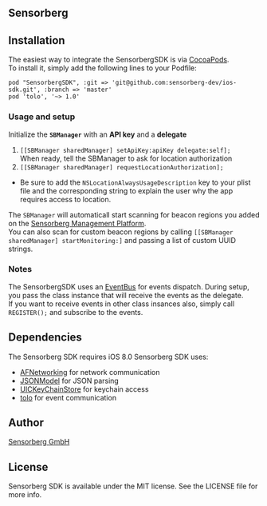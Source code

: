 ## Sensorberg

<!--[![CI Status](http://img.shields.io/travis/tagyro/Sensorberg.svg?style=flat)](https://travis-ci.org/tagyro/Sensorberg)
[![Version](https://img.shields.io/cocoapods/v/Sensorberg.svg?style=flat)](http://cocoapods.org/pods/Sensorberg)
[![License](https://img.shields.io/cocoapods/l/Sensorberg.svg?style=flat)](http://cocoapods.org/pods/Sensorberg)
[![Platform](https://img.shields.io/cocoapods/p/Sensorberg.svg?style=flat)](http://cocoapods.org/pods/Sensorberg)-->

## Installation

The easiest way to integrate the SensorbergSDK is via [CocoaPods](http://cocoapods.org).  
To install it, simply add the following lines to your Podfile:  

`pod "SensorbergSDK", :git => 'git@github.com:sensorberg-dev/ios-sdk.git', :branch => 'master'`  
`pod 'tolo', '~> 1.0'`   

### Usage and setup

Initialize the **`SBManager`** with an **API key** and a **delegate**  
1. `[[SBManager sharedManager] setApiKey:apiKey delegate:self];`  
When ready, tell the SBManager to ask for location authorization  
2. `[[SBManager sharedManager] requestLocationAuthorization];`   

* Be sure to add the `NSLocationAlwaysUsageDescription` key to your plist file and the corresponding string to explain the user why the app requires access to location.

The `SBManager` will automaticall start scanning for beacon regions you added on the [Sensorberg Management Platform](https://manage.sensorberg.com).  
You can also scan for custom beacon regions by calling `[[SBManager sharedManager] startMonitoring:]` and passing a list of custom UUID strings. 

### Notes

The SensorbergSDK uses an [EventBus](https://github.com/google/guava/wiki/EventBusExplained) for events dispatch. During setup, you pass the class instance that will receive the events as the delegate.  
If you want to receive events in other class insances also, simply call ```REGISTER();``` and subscribe to the events. 

## Dependencies
The Sensorberg SDK requires iOS 8.0
Sensorberg SDK uses:  
- [AFNetworking](https://github.com/AFNetworking/AFNetworking) for network communication   
- [JSONModel](https://github.com/icanzilb/JSONModel) for JSON parsing  
- [UICKeyChainStore](https://github.com/kishikawakatsumi/UICKeyChainStore) for keychain access  
- [tolo](https://github.com/genzeb/tolo) for event communication  


## Author

[Sensorberg GmbH](https://sensorberg.com)


## License

Sensorberg SDK is available under the MIT license. See the LICENSE file for more info.

